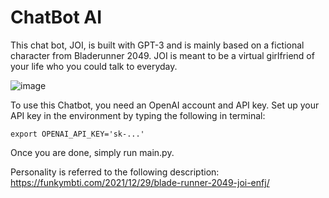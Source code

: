 # ChatBot AI
This chat bot, JOI, is built with GPT-3 and is mainly based on a fictional character from Bladerunner 2049. JOI is meant to be a virtual girlfriend of your life who you could talk to everyday.

![image](https://user-images.githubusercontent.com/82024418/207245359-3e834bd4-d2cd-48fb-a17f-de4bab0c967e.png)

To use this Chatbot, you need an OpenAI account and API key. Set up your API key in the environment by typing the following in terminal:
```
export OPENAI_API_KEY='sk-...'
```
Once you are done, simply run main.py.

Personality is referred to the following description: https://funkymbti.com/2021/12/29/blade-runner-2049-joi-enfj/
